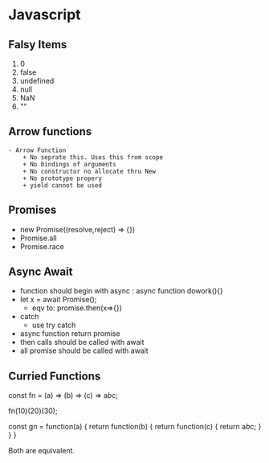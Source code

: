 # Javascript
## Falsy Items
1. 0
2. false
3. undefined
4. null
5. NaN
6. ""
## Arrow functions
    - Arrow Function
        + No seprate this. Uses this from scope
        + No bindings of arguments
        + No constructor no allocate thru New
        + No prototype propery
        + yield cannot be used
## Promises
   - new Promise((resolve,reject) => {})
   - Promise.all
   - Promise.race

## Async Await
   - function should begin with async : async function dowork(){}
   - let x = await Promise();
        + eqv to: promise.then(x=>{}) 
   - catch 
        + use try catch
   - async function return promise
   - then calls should be called with await
   - all promise should be called with await

## Curried Functions

   const fn = (a) => (b) => (c) => a*b*c;

   fn(10)(20)(30);

   const gn = function(a) {
       return function(b) {
           return function(c) {
               return a*b*c;
           }
       }
   }

  Both are equivalent.
